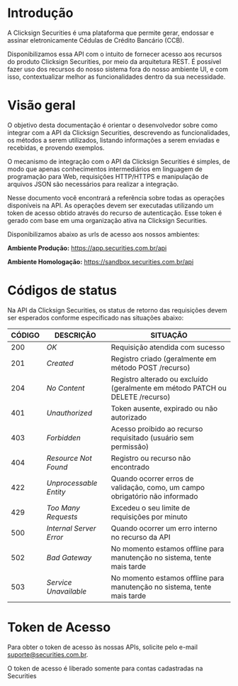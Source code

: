 # Introdução

A Clicksign Securities é uma plataforma que permite gerar, endossar e assinar eletronicamente Cédulas de Crédito Bancário (CCB).

Disponibilizamos essa API com o intuito de fornecer acesso aos recursos do produto Clicksign Securities, por meio da arquitetura REST. É possível fazer uso dos recursos do nosso sistema fora do nosso ambiente UI, e com isso, contextualizar melhor as funcionalidades dentro da sua necessidade.

# Visão geral

O objetivo desta documentação é orientar o desenvolvedor sobre como integrar com a API da Clicksign Securities, descrevendo as funcionalidades, os métodos a serem utilizados, listando informações a serem enviadas e recebidas, e provendo exemplos.

O mecanismo de integração com o API da Clicksign Securities é simples, de modo que apenas conhecimentos intermediários em linguagem de programação para Web, requisições HTTP/HTTPS e manipulação de arquivos JSON são necessários para realizar a integração.

Nesse documento você encontrará a referência sobre todas as operações disponíveis na API. As operações devem ser executadas utilizando um token de acesso obtido através do recurso de autenticação. Esse token é gerado com base em uma organização ativa na Clicksign Securities.

Disponibilizamos abaixo as urls de acesso aos nossos ambientes:

**Ambiente Produção:** <https://app.securities.com.br/api>

**Ambiente Homologação:** <https://sandbox.securities.com.br/api>

# Códigos de status

Na API da Clicksign Securities, os status de retorno das requisições devem ser esperados conforme especificado nas situações abaixo:

| CÓDIGO | DESCRIÇÃO               | SITUAÇÃO                                                                      |
| ------ | ----------------------- | ----------------------------------------------------------------------------- |
| 200    | _OK_                    | Requisição atendida com sucesso                                               |
| 201    | _Created_               | Registro criado (geralmente em método POST /recurso)                          |
| 204    | _No Content_            | Registro alterado ou excluído (geralmente em método PATCH ou DELETE /recurso) |
| 401    | _Unauthorized_          | Token ausente, expirado ou não autorizado                                     |
| 403    | _Forbidden_             | Acesso proibido ao recurso requisitado (usuário sem permissão)                |
| 404    | _Resource Not Found_    | Registro ou recurso não encontrado                                            |
| 422    | _Unprocessable Entity_  | Quando ocorrer erros de validação, como, um campo obrigatório não informado   |
| 429    | _Too Many Requests_     | Excedeu o seu limite de requisições por minuto                                |
| 500    | _Internal Server Error_ | Quando ocorrer um erro interno no recurso da API                              |
| 502    | _Bad Gateway_           | No momento estamos offline para manutenção no sistema, tente mais tarde       |
| 503    | _Service Unavailable_   | No momento estamos offline para manutenção no sistema, tente mais tarde       |

# Token de Acesso

Para obter o token de acesso às nossas APIs, solicite pelo e-mail <a href="mailto:suporte@securities.com.br">suporte@securities.com.br</a>.

<aside class="notice">O token de acesso é liberado somente para contas cadastradas na Securities</aside>
